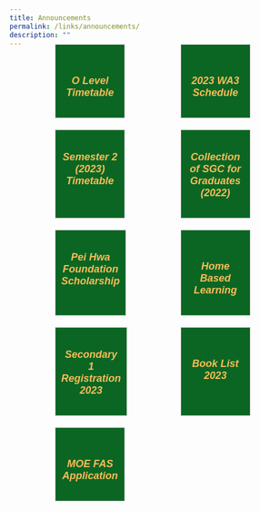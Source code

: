 ```yaml
---
title: Announcements
permalink: /links/announcements/
description: ""
---
```

<div style="padding:70px;margin-top:-100px;max-width:100%">


<div style="display:flex;flex-wrap: wrap; justify-content: space-between;">
	
<div style="flex: 1;border: 1px solid #ccc; padding: 10px 10px; display: flex; flex-direction: column;width:100%;gap: 10px;margin: 10px; background-color:white;background-color: #0B6623;flex: 0 0 calc(33.33% - 20px);" class="box">  
	<div style="flex: 1;" class="content"> 
		<h5 style="text-align:center;padding-top:23px;"><a href="/lp-announcement/n-o-level-timetable/" style="color:#FDBC58;font-family:sans-serif;font-weight:bold;font-size:18px;text-decoration: none;text-align:center;">O Level Timetable</a></h5> 
	</div> 
</div>

<div style="flex: 1;border: 1px solid #ccc; padding: 10px 10px; display: flex; flex-direction: column;width:100%;gap: 10px;margin: 10px; background-color:white;background-color: #0B6623;flex: 0 0 calc(33.33% - 20px);" class="box">   
	<div style="flex: 1;" class="content"> 
		<h5 style="text-align:center;padding-top:23px;"><a href="/lp-announcement/wa3-schedule/" style="color:#FDBC58;font-family:sans-serif;font-weight:bold;font-size:18px;text-decoration: none;text-align:center;">2023 WA3 Schedule</a></h5>  
	</div> 
</div>

<div style="flex: 1;border: 1px solid #ccc; padding: 10px 10px; display: flex; flex-direction: column;width:100%;gap: 10px;margin: 10px; background-color:white;background-color: #0B6623;flex: 0 0 calc(33.33% - 20px);" class="box"> 
	<div style="flex: 1;" class="content"> 
		<h5 style="text-align:center;padding-top:7px;"><a href="/lp-announcement/timetable/" style="color:#FDBC58;font-family:sans-serif;font-weight:bold;font-size:18px;text-decoration: none;text-align:center;">Semester 2 (2023) Timetable</a></h5>  
	</div> 
</div>

<div style="flex: 1;border: 1px solid #ccc; padding: 10px 10px; display: flex; flex-direction: column;width:100%;gap: 10px;margin: 10px; background-color:white;background-color: #0B6623;flex: 0 0 calc(33.33% - 20px);" class="box"> 
	<div style="flex: 1;" class="content"> 
		<h5 style="text-align:center;padding-top:7px;"><a href="/lp-announcement/sgc-collection/" style="color:#FDBC58;font-family:sans-serif;font-weight:bold;font-size:18px;text-decoration: none;text-align:center;">Collection of SGC for Graduates (2022)</a>  
	</h5></div> 
</div>
	
<div style="flex: 1;border: 1px solid #ccc; padding: 10px 10px; display: flex; flex-direction: column;width:100%;gap: 10px;margin: 10px; background-color:white;background-color: #0B6623;flex: 0 0 calc(33.33% - 20px);" class="box">
	<div style="flex: 1;" class="content"> 
		<h5 style="text-align:center;padding-top:7px;"><a href="/lp-announcement/pei-hwa-foundation-scholarship/" style="color:#FDBC58;font-family:sans-serif;font-weight:bold;font-size:18px;text-decoration: none;text-align:center;">Pei Hwa Foundation Scholarship</a>
		</h5>  
	</div> 
</div>
	
<div style="flex: 1;border: 1px solid #ccc; padding: 10px 10px; display: flex; flex-direction: column;width:100%;gap: 10px;margin: 10px; background-color:white;background-color: #0B6623;flex: 0 0 calc(33.33% - 20px);" class="box"> 
	<div style="flex: 1;" class="content"> 
		<h5 style="text-align:center;padding-top:23px;"><a href="/lp-announcement/home-based-learning/" style="color:#FDBC58;font-family:sans-serif;font-weight:bold;font-size:18px;text-decoration: none;text-align:center;">Home Based Learning</a>
		</h5>  
	</div> 
</div>
	
<div style="flex: 1;border: 1px solid #ccc; padding: 10px 10px; display: flex; flex-direction: column;width:100%;gap: 10px;margin: 10px; background-color:white;background-color: #0B6623;flex: 0 0 calc(33.33% - 20px);" class="box">
	<div style="flex: 1;" class="content"> 
		<h5 style="text-align:center;padding-top:7px;"><a href="/lp-announcement/secondary-1-registration/" style="color:#FDBC58;font-family:sans-serif;font-weight:bold;font-size:18px;text-decoration: none;text-align:center;">Secondary 1 Registration 2023</a>
		</h5>  
	</div> 
</div>
	
<div style="flex: 1;border: 1px solid #ccc; padding: 10px 10px; display: flex; flex-direction: column;width:100%;gap: 10px;margin: 10px; background-color:white;background-color: #0B6623;flex: 0 0 calc(33.33% - 20px);" class="box">
	<div style="flex: 1;" class="content"> 
		<h5 style="text-align:center;padding-top:23px;"><a href="/lp-announcement/book-list/" style="color:#FDBC58;font-family:sans-serif;font-weight:bold;font-size:18px;text-decoration: none;text-align:center;">Book List 2023</a>
		</h5>  
	</div> 
</div>
	
<div style="flex: 1;border: 1px solid #ccc; padding: 10px 10px; display: flex; flex-direction: column;width:100%;gap: 10px;margin: 10px; background-color:white;background-color: #0B6623;flex: 0 0 calc(33.33% - 20px);" class="box">
	<div style="flex: 1;" class="content"> 
		<h5 style="text-align:center;padding-top:23px;"><a href="/lp-announcement/application-for-moe-fas/" style="color:#FDBC58;font-family:sans-serif;font-weight:bold;font-size:18px;text-decoration: none;text-align:center;">MOE FAS Application</a>
		</h5>  
	</div> 
</div>

</div>
</div>